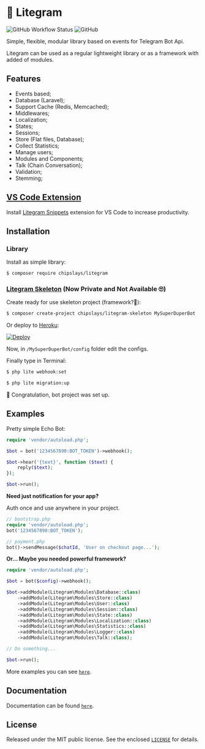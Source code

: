 # 🍃 Litegram

![GitHub Workflow Status](https://img.shields.io/github/workflow/status/chipslays/litegram/tests)
![GitHub](https://img.shields.io/github/license/chipslays/litegram?color=blue)

Simple, flexible, modular library based on events for Telegram Bot Api.

Litegram can be used as a regular lightweight library or as a framework with added of modules.

## Features
* Events based;
* Database (Laravel);
* Support Cache (Redis, Memcached);
* Middlewares;
* Localization;
* States;
* Sessions;
* Store (Flat files, Database);
* Collect Statistics;
* Manage users;
* Modules and Components;
* Talk (Chain Conversation);
* Validation;
* Stemming;

## [VS Code Extension](https://marketplace.visualstudio.com/items?itemName=chipslays.litegram-snippets)

Install [Litegram Snippets](https://marketplace.visualstudio.com/items?itemName=chipslays.litegram-snippets) extension for VS Code to increase productivity.

## Installation

### Library
Install as simple library:

```bash
$ composer require chipslays/litegram
```

### [Litegram Skeleton](https://github.com/chipslays/litegram-skeleton) (Now Private and Not Available 🙄)

Create ready for use skeleton project (framework?🤔):

```bash
$ composer create-project chipslays/litegram-skeleton MySuperDuperBot
```

Or deploy to [Heroku](https://heroku.com):

[![Deploy](https://www.herokucdn.com/deploy/button.svg)](https://heroku.com/deploy?template=https://github.com/chipslays/litegram-skeleton)

Now, in `/MySuperDuperBot/config` folder edit the configs.

Finally type in Terminal:

```bash
$ php lite webhook:set
```

```bash
$ php lite migration:up
```

🎉 Congratulation, bot project was set up.

## Examples

Pretty simple Echo Bot:

```php
require 'vendor/autoload.php';

$bot = bot('1234567890:BOT_TOKEN')->webhook();

$bot->hear('{text}', function ($text) {
    reply($text);
});

$bot->run();
```

**Need just notification for your app?**

Auth once and use anywhere in your project.

```php
// bootstrap.php
require 'vendor/autoload.php';
bot('1234567890:BOT_TOKEN');

// payment.php
bot()->sendMessage($chatId, 'User on checkout page...');
```

**Or... Maybe you needed powerful framework?**

```php
require 'vendor/autoload.php';

$bot = bot($config)->webhook();

$bot->addModule(Litegram\Modules\Database::class)
    ->addModule(Litegram\Modules\Store::class)
    ->addModule(Litegram\Modules\User::class)
    ->addModule(Litegram\Modules\Session::class)
    ->addModule(Litegram\Modules\State::class)
    ->addModule(Litegram\Modules\Localization::class)
    ->addModule(Litegram\Modules\Statistics::class)
    ->addModule(Litegram\Modules\Logger::class)
    ->addModule(Litegram\Modules\Talk::class);

// Do something...

$bot->run();
```

More examples you can see [`here`](https://github.com/chipslays/litegram/tree/v2.x.x/examples).

## Documentation
Documentation can be found [`here`](https://github.com/chipslays/litegram/tree/v2.x.x/docs).

## License
Released under the MIT public license. See the enclosed [`LICENSE`](https://github.com/chipslays/litegram/tree/master/LICENSE.md) for details.
